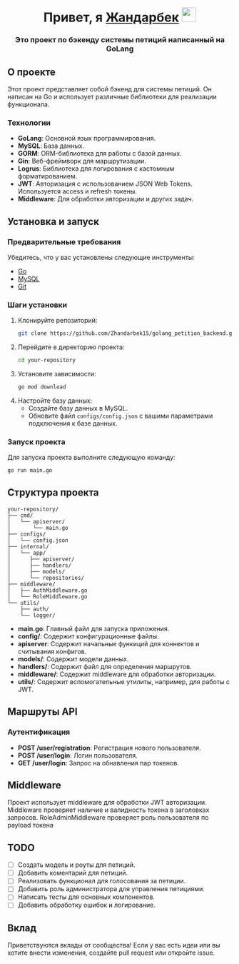 
<h1 align="center">Привет, я <a href="https://github.com/Zhandarbek15" target="_blank">Жандарбек</a> 
<img src="https://github.com/blackcater/blackcater/raw/main/images/Hi.gif" height="32"/></h1>
<h3 align="center">Это проект по бэкенду системы петиций написанный на GoLang</h3>



## О проекте

Этот проект представляет собой бэкенд для системы петиций. Он написан на Go и использует различные библиотеки для реализации функционала.

### Технологии

- **GoLang**: Основной язык программирования.
- **MySQL**: База данных.
- **GORM**: ORM-библиотека для работы с базой данных.
- **Gin**: Веб-фреймворк для маршрутизации.
- **Logrus**: Библиотека для логирования с кастомным форматированием.
- **JWT**: Авторизация с использованием JSON Web Tokens. Используется access и refresh токены.
- **Middleware**: Для обработки авторизации и других задач.

## Установка и запуск

### Предварительные требования

Убедитесь, что у вас установлены следующие инструменты:

- [Go](https://golang.org/doc/install)
- [MySQL](https://dev.mysql.com/downloads/installer/)
- [Git](https://git-scm.com/downloads)

### Шаги установки

1. Клонируйте репозиторий:
    ```sh
    git clone https://github.com/Zhandarbek15/golang_petition_backend.git
    ```
2. Перейдите в директорию проекта:
    ```sh
    cd your-repository
    ```
3. Установите зависимости:
    ```sh
    go mod download
    ```
4. Настройте базу данных:
    - Создайте базу данных в MySQL.
    - Обновите файл `configs/config.json` с вашими параметрами подключения к базе данных.

### Запуск проекта

Для запуска проекта выполните следующую команду:
```sh
go run main.go
```

## Структура проекта

```
your-repository/
├── cmd/
│   └── apiserver/
│       └── main.go
├── configs/
│   └── config.json
├── internal/
│   └── app/
│      ├── apiserver/
│      ├── handlers/
│      ├── models/
│      └── repositories/
├── middleware/
│   ├── AuthMiddleware.go
│   └── RoleMiddleware.go
└── utils/
    ├── auth/
    └── logger/
```

- **main.go**: Главный файл для запуска приложения.
- **config/**: Содержит конфигурационные файлы.
- **apiserver**: Содержит начальные функиций для коннектов и считывания конфигов.
- **models/**: Содержит модели данных.
- **handlers/**: Содержит файл для определения маршрутов.
- **middleware/**: Содержит middleware для обработки авторизации.
- **utils/**: Содержит вспомогательные утилиты, например, для работы с JWT.

## Маршруты API

### Аутентификация

- **POST /user/registration**: Регистрация нового пользователя.
- **POST /user/login**: Логин пользователя.
- **GET /user/login**: Запрос на обнавления пар токенов.

## Middleware

Проект использует middleware для обработки JWT авторизации. Middleware проверяет наличие и валидность токена в заголовках запросов.
RoleAdminMiddleware проверяет роль пользователя по payload токена

## TODO
- [ ] Создать модель и роуты для петиций.
- [ ] Добавить коментарий для петиций.
- [ ] Реализовать функционал для голосования за петиции.
- [ ] Добавить роль администратора для управления петициями.
- [ ] Написать тесты для основных компонентов.
- [ ] Добавить обработку ошибок и логирование.

## Вклад

Приветствуются вклады от сообщества! Если у вас есть идеи или вы хотите внести изменения, создайте pull request или откройте issue.
